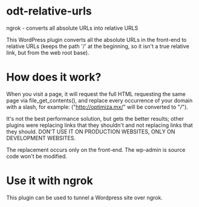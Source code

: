 odt-relative-urls
=================

ngrok - converts all absolute URLs into relative URLS

This WordPress plugin converts all the absolute URLs in the front-end to relative URLs (keeps the path '/' at the beginning, so it isn't a true relative link, but from the web root base).

How does it work?
=================
When you visit a page, it will request the full HTML requesting the same page via file_get_contents(), and replace every occurrence of your domain with a slash, for example: ("http://optimiza.mx/" will be converted to "/").

It's not the best performance solution, but gets the better results; other plugins were replacing links that they shouldn't and not replacing links that they should. DON'T USE IT ON PRODUCTION WEBSITES, ONLY ON DEVELOPMENT WEBSITES.

The replacement occurs only on the front-end. The wp-admin is source code won't be modified.

Use it with ngrok
=================

This plugin can be used to tunnel a Wordpress site over ngrok.
